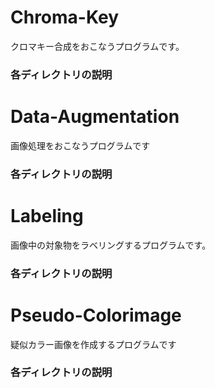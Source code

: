 # Chroma-Key
クロマキー合成をおこなうプログラムです。
### 各ディレクトリの説明
# Data-Augmentation
画像処理をおこなうプログラムです
### 各ディレクトリの説明
# Labeling
画像中の対象物をラベリングするプログラムです。
### 各ディレクトリの説明
# Pseudo-Colorimage
疑似カラー画像を作成するプログラムです
### 各ディレクトリの説明
